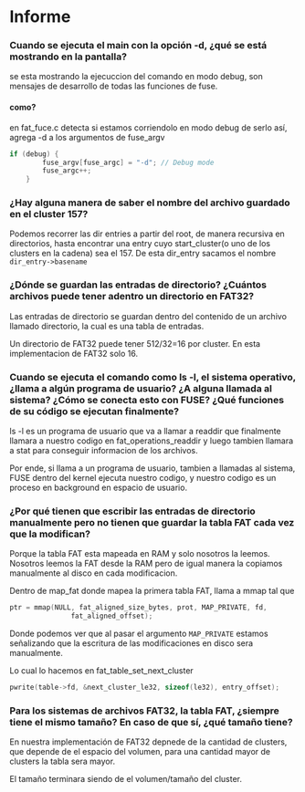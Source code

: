 # Informe

### Cuando se ejecuta el main con la opción -d, ¿qué se está mostrando en la pantalla?

se esta mostrando la ejecuccion del comando en modo debug, son mensajes de desarrollo de todas las funciones de fuse.

#### como?

en fat_fuce.c detecta si estamos corriendolo en modo debug
de serlo así, agrega -d a los argumentos de fuse_argv

```c
if (debug) {
        fuse_argv[fuse_argc] = "-d"; // Debug mode
        fuse_argc++;
    }
```

### ¿Hay alguna manera de saber el nombre del archivo guardado en el cluster 157?

Podemos recorrer las dir entries a partir del root, de manera recursiva en directorios, hasta encontrar una entry cuyo start_cluster(o uno de los clusters en la cadena) sea el 157.
De esta dir_entry sacamos el nombre `dir_entry->basename`

### ¿Dónde se guardan las entradas de directorio? ¿Cuántos archivos puede tener adentro un directorio en FAT32?

Las entradas de directorio se guardan dentro del contenido de un archivo llamado directorio, la cual es una tabla de entradas.

Un directorio de FAT32 puede tener 512/32=16 por cluster.
En esta implementacion de FAT32 solo 16.

### Cuando se ejecuta el comando como ls -l, el sistema operativo, ¿llama a algún programa de usuario? ¿A alguna llamada al sistema? ¿Cómo se conecta esto con FUSE? ¿Qué funciones de su código se ejecutan finalmente?  

ls -l es un programa de usuario que va a llamar a readdir que finalmente llamara a nuestro codigo en fat_operations_readdir y luego tambien llamara a stat para conseguir informacion de los archivos. 

Por ende, si llama a un programa de usuario, tambien a llamadas al sistema, FUSE dentro del kernel ejecuta nuestro codigo, y nuestro codigo es un proceso en background en espacio de usuario.

### ¿Por qué tienen que escribir las entradas de directorio manualmente pero no tienen que guardar la tabla FAT cada vez que la modifican?

Porque la tabla FAT esta mapeada en RAM y solo nosotros la leemos.
Nosotros leemos la FAT desde la RAM pero de igual manera la copiamos manualmente al disco en cada modificacion.

Dentro de map_fat donde mapea la primera tabla FAT, llama a mmap tal que

```c
ptr = mmap(NULL, fat_aligned_size_bytes, prot, MAP_PRIVATE, fd,
               fat_aligned_offset);
```

Donde podemos ver que al pasar el argumento `MAP_PRIVATE` estamos señalizando que la escritura de las modificaciones en disco sera manualmente.

Lo cual lo hacemos en fat_table_set_next_cluster

```c
pwrite(table->fd, &next_cluster_le32, sizeof(le32), entry_offset);
```

### Para los sistemas de archivos FAT32, la tabla FAT, ¿siempre tiene el mismo tamaño? En caso de que sí, ¿qué tamaño tiene?

En nuestra implementación de FAT32 depnede de la cantidad de clusters, que depende de el espacio del volumen, para una cantidad mayor de clusters la tabla sera mayor.

El tamaño terminara siendo de el volumen/tamaño del cluster.

